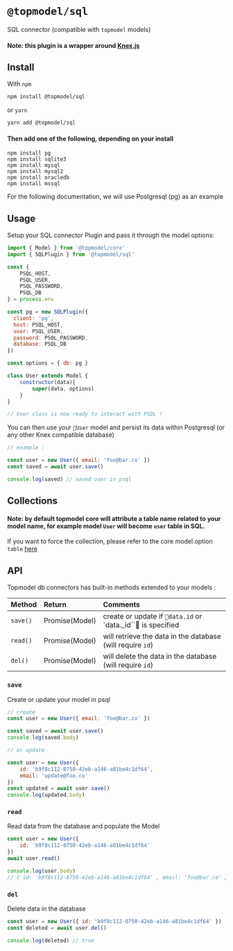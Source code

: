 # `@topmodel/sql`

SQL connector (compatible with `topmodel` models)
#### Note: this plugin is a wrapper around [Knex.js](http://knexjs.org/)

## Install

With `npm`
```sh
npm install @topmodel/sql
```

or `yarn`
```sh
yarn add @topmodel/sql
```
#### Then add one of the following, depending on your install
```
npm install pg
npm install sqlite3
npm install mysql
npm install mysql2
npm install oracledb
npm install mssql
```

For the following documentation, we will use Postgresql (pg) as an example 

## Usage

Setup your SQL connector Plugin and pass it through the model options:
```js
import { Model } from '@topmodel/core'
import { SQLPlugin } from '@topmodel/sql'

const { 
    PSQL_HOST, 
    PSQL_USER, 
    PSQL_PASSWORD, 
    PSQL_DB 
} = process.env

const pg = new SQLPlugin({
  client: 'pg',
  host: PSQL_HOST,
  user: PSQL_USER,
  password: PSQL_PASSWORD,
  database: PSQL_DB
})

const options = { db: pg }

class User extends Model {
    constructor(data){
        super(data, options)
    }
}

// User class is now ready to interact with PSQL !
```

You can then use your `User` model and persist its data within Postgresql (or any other Knex compatible database)
```js
// example : 

const user = new User({ email: 'foo@bar.co' })
const saved = await user.save()

console.log(saved) // saved user in psql
```

## Collections

#### Note: by default topmodel core will attribute a table name related to your model name, for example model `User` will become  `user` table in SQL.

If you want to force the collection, please refer to the core model option `table` [here](../core/README.md#optionstable) 


## API

Topmodel db connectors has built-in methods extended to your models : 

| Method   |      Return      |  Comments |
|----------|:-------------|:------|
| `save()` |  Promise(Model) | create or update if `data.id` or `data._id`` is specified |
| `read()` |  Promise(Model) | will retrieve the data in the database (will require `id`) |
| `del()` | Promise(Model) | will delete the data in the database (will require `id`) |

### `save`
Create or update your model in psql

```js 
// create
const user = new User({ email: 'foo@bar.co' })

const saved = await user.save()
console.log(saved.body) 

// or update

const user = new User({ 
    id: 'b9f8c112-0750-42eb-a146-a81be4c1df64', 
    email: 'update@foo.co' 
})
const updated = await user.save()
console.log(updated.body)
```

### `read`
Read data from the database and populate the Model

```js 
const user = new User({ 
    id: 'b9f8c112-0750-42eb-a146-a81be4c1df64' 
})
await user.read()

console.log(user.body) 
// { id: 'b9f8c112-0750-42eb-a146-a81be4c1df64' , email: 'foo@bar.co' }
```

### `del`
Delete data in the database

```js 
const user = new User({ id: 'b9f8c112-0750-42eb-a146-a81be4c1df64' })
const deleted = await user.del()

console.log(deleted) // true 
```